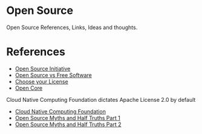 # Open Source
Open Source References, Links, Ideas and thoughts. 



# References
- [Open Source Initiative](http://opensource.com)
- [Open Source vs Free Software](https://dzone.com/articles/free-software-vs-open-source-vs-freeware-whats-the)
- [Choose your License](https://choosealicense.com)
- [Open Core](https://www.moritzplassnig.com/open-core-first-principles/)

Cloud Native Computing Foundation dictates Apache License 2.0 by default
- [Cloud Native Computing Foundation]()
- [Open Source Myths and Half Truths Part 1](https://hackernoon.com/open-source-myths-and-half-truths-part-1-rur3e9x?ref=hackernoon.com)
- [Open Source Myths and Half Truths Part 2](https://hackernoon.com/open-source-myths-and-half-truths-part-2-rft3ufk?ref=hackernoon.com)
